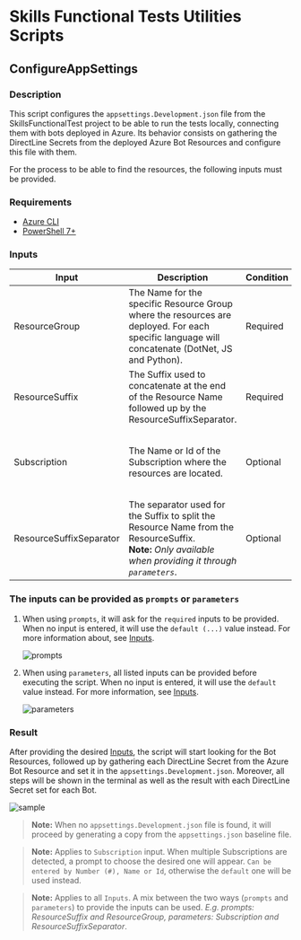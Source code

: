# Skills Functional Tests Utilities Scripts

## ConfigureAppSettings

### Description

This script configures the `appsettings.Development.json` file from the SkillsFunctionalTest project to be able to run the tests locally, connecting them with bots deployed in Azure. Its behavior consists on gathering the DirectLine Secrets from the deployed Azure Bot Resources and configure this file with them.

For the process to be able to find the resources, the following inputs must be provided.

### Requirements

- [Azure CLI][azure-cli]
- [PowerShell 7+][powershell]

### Inputs

| Input                   | Description                                                                                                                                                   | Condition | Default              | Example                                                           |
| ----------------------- | ------------------------------------------------------------------------------------------------------------------------------------------------------------- | --------- | -------------------- | ----------------------------------------------------------------- |
| ResourceGroup           | The Name for the specific Resource Group where the resources are deployed. For each specific language will concatenate (DotNet, JS and Python).               | Required  | BFFN                 | "bffnbots"                                                        |
| ResourceSuffix          | The Suffix used to concatenate at the end of the Resource Name followed up by the ResourceSuffixSeparator.                                                    | Required  |                      | "microsoft-396"                                                   |
| Subscription            | The Name or Id of the Subscription where the resources are located.                                                                                           | Optional  | Current Subscription | "00000000-0000-0000-0000-000000000000" or "bffnbots-subscription" |
| ResourceSuffixSeparator | The separator used for the Suffix to split the Resource Name from the ResourceSuffix. <br> **Note:** _Only available when providing it through `parameters`_. | Optional  | -                    | "" or "-microsoft-"                                               |

### The inputs can be provided as `prompts` or `parameters`

1. When using `prompts`, it will ask for the `required` inputs to be provided. When no input is entered, it will use the `default (...)` value instead. For more information about, see [Inputs][inputs].

   ![prompts][prompts]

2. When using `parameters`, all listed inputs can be provided before executing the script. When no input is entered, it will use the `default` value instead. For more information, see [Inputs][inputs].

   ![parameters][parameters]

### Result

After providing the desired [Inputs][inputs], the script will start looking for the Bot Resources, followed up by gathering each DirectLine Secret from the Azure Bot Resource and set it in the `appsettings.Development.json`. Moreover, all steps will be shown in the terminal as well as the result with each DirectLine Secret set for each Bot.

![sample][sample]

> **Note:** When no `appsettings.Development.json` file is found, it will proceed by generating a copy from the `appsettings.json` baseline file.

> **Note:** Applies to `Subscription` input. When multiple Subscriptions are detected, a prompt to choose the desired one will appear. `Can be entered by Number (#), Name or Id`, otherwise the `default` one will be used instead.

> **Note:** Applies to all `Inputs`. A mix between the two ways (`prompts` and `parameters`) to provide the inputs can be used. _E.g. prompts: ResourceSuffix and ResourceGroup, parameters: Subscription and ResourceSuffixSeparator_.

<!-- Requirements -->

[azure-cli]: https://docs.microsoft.com/en-us/cli/azure/install-azure-cli
[powershell]: https://docs.microsoft.com/en-us/powershell/scripting/install/installing-powershell-on-windows?view=powershell-7.1

<!-- Inputs -->

[inputs]: #inputs

<!-- Images -->

[prompts]: https://user-images.githubusercontent.com/62260472/134236938-b85fd5a1-6e32-4b78-a67f-cf9d8d98c3b4.png
[parameters]: https://user-images.githubusercontent.com/62260472/134376619-aa7c27b7-52e6-4d72-837a-ec92e59afff6.png
[sample]: https://user-images.githubusercontent.com/62260472/134376693-f8c109f8-a735-4be1-a601-5fdfb087078a.png

